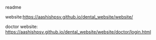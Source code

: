 readme

website:https://aashishpsv.github.io/dental_website/website/

doctor website: https://aashishpsv.github.io/dental_website/website/doctor/login.html
